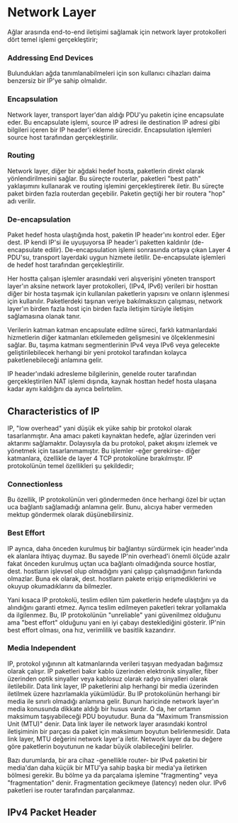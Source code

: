 # Network Layer

Ağlar arasında end-to-end iletişimi sağlamak için network layer protokolleri dört temel işlemi gerçekleştirir;

### Addressing End Devices

Bulundukları ağda tanımlanabilmeleri için son kullanıcı cihazları daima benzersiz bir IP'ye sahip olmalıdır.

### Encapsulation 

Network layer, transport layer'dan aldığı PDU'yu paketin içine encapsulate eder. Bu encapsulate işlemi, source IP adresi ile destination IP adresi gibi bilgileri içeren bir IP header'i ekleme sürecidir. Encapsulation işlemleri source host tarafından gerçekleştirilir.

### Routing

Network layer, diğer bir ağdaki hedef hosta, paketlerin direkt olarak yönlendirilmesini sağlar. Bu süreçte routerlar, paketleri "best path" yaklaşımını kullanarak ve routing işlemini gerçekleştirerek iletir. Bu süreçte paket birden fazla routerdan geçebilir. Paketin geçtiği her bir routera "hop" adı verilir.

### De-encapsulation

Paket hedef hosta ulaştığında host, paketin IP header'ını kontrol eder. Eğer dest. IP kendi IP'si ile uyuşuyorsa IP header'i paketten kaldırılır (de-encapsulate edilir). De-encapsulation işlemi sonrasında ortaya çıkan Layer 4 PDU'su, transport layerdaki uygun hizmete iletilir. De-encapsulate işlemleri de hedef host tarafından gerçekleştirilir.

Her hostta çalışan işlemler arasındaki veri alışverişini yöneten transport layer'ın aksine network layer protokolleri, (IPv4, IPv6) verileri bir hosttan diğer bir hosta taşımak için kullanılan paketlerin yapısını ve onların işlenmesi için kullanılır. Paketlerdeki taşınan veriye bakılmaksızın çalışması, network layer'ın birden fazla host için birden fazla iletişim türüyle iletişim sağlamasına olanak tanır.

Verilerin katman katman encapsulate edilme süreci, farklı katmanlardaki hizmetlerin diğer katmanları etkilemeden gelişmesini ve ölçeklenmesini sağlar. Bu, taşıma katmanı segmentlerinin IPv4 veya IPv6 veya gelecekte geliştirilebilecek herhangi bir yeni protokol tarafından kolayca paketlenebileceği anlamına gelir.

IP header'ındaki adresleme bilgilerinin, genelde router tarafından gerçekleştirilen NAT işlemi dışında, kaynak hosttan hedef hosta ulaşana kadar aynı kaldığını da ayrıca belirtelim.

## Characteristics of IP

IP, "low overhead" yani düşük ek yüke sahip bir protokol olarak tasarlanmıştır. Ana amacı paketi kaynaktan hedefe, ağlar üzerinden veri aktarımı sağlamaktır. Dolayısıyla da bu protokol, paket akışını izlemek ve yönetmek için tasarlanmamıştır. Bu işlemler -eğer gerekirse- diğer katmanlara, özellikle de layer 4 TCP protokolüne bırakılmıştır. IP protokolünün temel özellikleri şu şekildedir;

### Connectionless

Bu özellik, IP protokolünün veri göndermeden önce herhangi özel bir uçtan uca bağlantı sağlamadığı anlamına gelir. Bunu, alıcıya haber vermeden mektup göndermek olarak düşünebilirsiniz.

### Best Effort

IP ayrıca, daha önceden kurulmuş bir bağlantıyı sürdürmek için header'ında ek alanlara ihtiyaç duymaz. Bu sayede IP'nin overhead'i önemli ölçüde azalır fakat önceden kurulmuş uçtan uca bağlantı olmadığında source hostlar, dest. hostların işlevsel olup olmadığını yani çalışıp çalışmadığının farkında olmazlar. Buna ek olarak, dest. hostların pakete erişip erişmediklerini ve okuyup okumadıklarını da bilmezler.

Yani kısaca IP protokolü, teslim edilen tüm paketlerin hedefe ulaştığını ya da alındığını garanti etmez. Ayrıca teslim edilmeyen paketleri tekrar yollamakla da ilgilenmez. Bu, IP protokolünün "unreliable" yani güvenilmez olduğunu ama "best effort" olduğunu yani en iyi çabayı desteklediğini gösterir. IP'nin best effort olması, ona hız, verimlilik ve basitlik kazandırır.

### Media Independent

IP, protokol yığınının alt katmanlarında verileri taşıyan medyadan bağımsız olarak çalışır. IP paketleri bakır kablo üzerinden elektronik sinyaller, fiber üzerinden optik sinyaller veya kablosuz olarak radyo sinyalleri olarak iletilebilir. Data link layer, IP paketlerini alıp herhangi bir media üzerinden iletilmek üzere hazırlamakla yükümlüdür. Bu IP protokolünün herhangi bir media ile sınırlı olmadığı anlamına gelir. Bunun haricinde network layer'ın media konusunda dikkate aldığı bir husus vardır. O da, her ortamın maksimum taşıyabileceği PDU boyutudur. Buna da "Maximum Transmission Unit (MTU)" denir. Data link layer ile network layer arasındaki kontrol iletişiminin bir parçası da paket için maksimum boyutun belirlenmesidir. Data link layer, MTU değerini network layer'a iletir. Network layer da bu değere göre paketlerin boyutunun ne kadar büyük olabileceğini belirler.

Bazı durumlarda, bir ara cihaz -genellikle router- bir IPv4 paketini bir media'dan daha küçük bir MTU'ya sahip başka bir media'ya iletirken bölmesi gerekir. Bu bölme ya da parçalama işlemine "fragmenting" veya "fragmentation" denir. Fragmentation gecikmeye (latency) neden olur. IPv6 paketleri ise router tarafından parçalanmaz.

## IPv4 Packet Header








